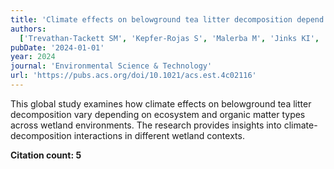 ```yaml
---
title: 'Climate effects on belowground tea litter decomposition depend on ecosystem and organic matter types in global wetlands'
authors:
  ['Trevathan-Tackett SM', 'Kepfer-Rojas S', 'Malerba M', 'Jinks KI', 'Macreadie PI', 'Djukic I']
pubDate: '2024-01-01'
year: 2024
journal: 'Environmental Science & Technology'
url: 'https://pubs.acs.org/doi/10.1021/acs.est.4c02116'
---
```


This global study examines how climate effects on belowground tea litter decomposition vary depending on ecosystem and organic matter types across wetland environments. The research provides insights into climate-decomposition interactions in different wetland contexts.

**Citation count: 5**
